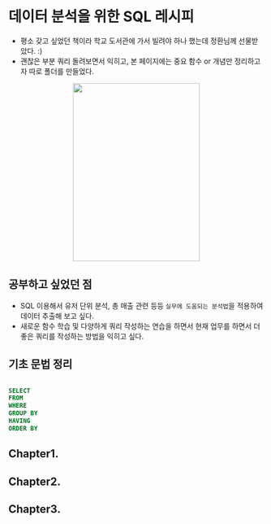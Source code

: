# 데이터 분석을 위한 SQL 레시피
- 평소 갖고 싶었던 책이라 학교 도서관에 가서 빌려야 하나 했는데 정환님께 선물받았다. :)
- 괜찮은 부분 쿼리 돌려보면서 익히고, 본 페이지에는 중요 함수 or 개념만 정리하고자 따로 폴더를 만들었다.

<p align="center">
  <img width="250" height="350" src="https://ifh.cc/g/1zTRD.jpg">
</p>

## 공부하고 싶었던 점 
- SQL 이용해서 유저 단위 분석, 총 매출 관련 등등 `실무에 도움되는 분석법`을 적용하여 데이터 추출해 보고 싶다.
- 새로운 함수 학습 및 다양하게 쿼리 작성하는 연습을 하면서 현재 업무를 하면서 더 좋은 쿼리를 작성하는 방법을 익히고 싶다.

## 기초 문법 정리 
```sql

SELECT 
FROM 
WHERE 
GROUP BY
HAVING 
ORDER BY 

```

## Chapter1. 


## Chapter2.


## Chapter3. 



